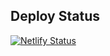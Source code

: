 ## Deploy Status
[![Netlify Status](https://api.netlify.com/api/v1/badges/d8067506-7ae5-403f-939e-5d114b5d5423/deploy-status)](https://app.netlify.com/sites/dreamy-jackson-806a4b/deploys)
